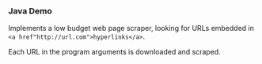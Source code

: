### Java Demo

Implements a low budget web page scraper, looking for URLs embedded
in `<a href"http://url.com">hyperlinks</a>`.

Each URL in the program arguments is downloaded and scraped.

